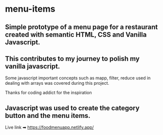 # menu-items
 
## Simple prototype of a menu page for a restaurant created with semantic HTML, CSS and Vanilla Javascript.
## This contributes to my journey to polish my vanilla javascript.

Some javascript important concepts such as mapp, filter, reduce used in dealing with arrays was covered during this project.

Thanks for coding addict for the inspiration


## Javascript was used to create the category button and the menu items.

Live link ➡ https://foodmenuapp.netlify.app/
